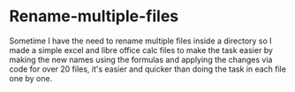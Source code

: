 # Rename-multiple-files
Sometime I have the need to rename multiple files inside a directory so I made a simple excel and libre office calc files to make the task easier by making the new names using the formulas and applying the changes via code for over 20 files, it's easier and quicker than doing the task in each file one by one.
